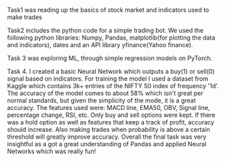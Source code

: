 Task1 was reading up the basics of stock market and indicators used to make trades

Task2 includes the python code for a simple trading bot. We used the following python libraries: Numpy, Pandas, matplotlib(for plotting the data and indicators), dates and an API library yfinance(Yahoo finance).

Task 3 was exploring ML, through simple regression models on PyTorch.

Task 4. I created a basic Neural Network which outputs a buy(1) or sell(0) signal based on indicators. For training the model I used a dataset from Kaggle which contains 3k+ entries of the NIFTY 50 index of frequency '1d'. The accuracy of the model comes to about 58% which isn't great per normal standards, but given the simplicity of the mode, it is a great accuracy. The features used were: MACD line, EMA50, OBV, Signal line, percentage change, RSI, etc. Only buy and sell options were kept. If there was a hold option as well as features that keep a track of profit, accuracy should increase. Also making trades when probability is above a certain threshold will greatly improve accuracy. Overall the final task was very insightful as a got a great understanding of Pandas and applied Neural Networks which was really fun! 
